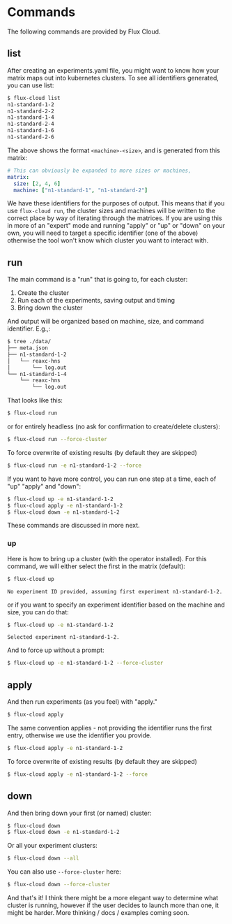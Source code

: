 # Commands

The following commands are provided by Flux Cloud.

## list

After creating an experiments.yaml file, you might want to know how your matrix maps out into kubernetes
clusters. To see all identifiers generated, you can use list:

```bash
$ flux-cloud list
n1-standard-1-2
n1-standard-2-2
n1-standard-1-4
n1-standard-2-4
n1-standard-1-6
n1-standard-2-6
```
The above shows the format `<machine>-<size>`, and is generated from this matrix:

```yaml
# This can obviously be expanded to more sizes or machines,
matrix:
  size: [2, 4, 6]
  machine: ["n1-standard-1", "n1-standard-2"]
```

We have these identifiers for the purposes of output. This means that if you use
`flux-cloud run`, the cluster sizes and machines will be written to the correct
place by way of iterating through the matrices. If you are using this in more of
an "expert" mode and running "apply" or "up" or "down" on your own, you will
need to target a specific identifier (one of the above) otherwise the tool won't
know which cluster you want to interact with.

## run

The main command is a "run" that is going to, for each cluster:

1. Create the cluster
2. Run each of the experiments, saving output and timing
3. Bring down the cluster

And output will be organized based on machine, size, and command identifier. E.g.,:

```bash
$ tree ./data/
├── meta.json
├── n1-standard-1-2
│   └── reaxc-hns
│       └── log.out
└── n1-standard-1-4
    └── reaxc-hns
        └── log.out
```

That looks like this:

```bash
$ flux-cloud run
```

or for entirely headless (no ask for confirmation to create/delete clusters):

```bash
$ flux-cloud run --force-cluster
```

To force overwrite of existing results (by default they are skipped)

```bash
$ flux-cloud run -e n1-standard-1-2 --force
```

If you want to have more control, you can run one step at a time,
each of "up" "apply" and "down":

```bash
$ flux-cloud up -e n1-standard-1-2
$ flux-cloud apply -e n1-standard-1-2
$ flux-cloud down -e n1-standard-1-2
```
These commands are discussed in more next.

### up

Here is how to bring up a cluster (with the operator installed). For this command,
we will either select the first in the matrix (default):

```bash
$ flux-cloud up
```
```console
No experiment ID provided, assuming first experiment n1-standard-1-2.
```

or if you want to specify an experiment identifier based on the machine and size, you can do that:

```bash
$ flux-cloud up -e n1-standard-1-2
```
```console
Selected experiment n1-standard-1-2.
```

And to force up without a prompt:

```bash
$ flux-cloud up -e n1-standard-1-2 --force-cluster
```

## apply

And then run experiments (as you feel) with "apply."

```bash
$ flux-cloud apply
```

The same convention applies - not providing the identifier runs the
first entry, otherwise we use the identifier you provide.

```bash
$ flux-cloud apply -e n1-standard-1-2
```

To force overwrite of existing results (by default they are skipped)

```bash
$ flux-cloud apply -e n1-standard-1-2 --force
```

## down

And then bring down your first (or named) cluster:

```bash
$ flux-cloud down
$ flux-cloud down -e n1-standard-1-2
```

Or all your experiment clusters:

```bash
$ flux-cloud down --all
```

You can also use `--force-cluster` here:

```bash
$ flux-cloud down --force-cluster
```

And that's it! I think there might be a more elegant way to determine what cluster is running,
however if the user decides to launch more than one, it might be harder. More thinking / docs / examples coming soon.
